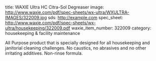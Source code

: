 title: WAXIE Ultra HC Citra-Sol Degreaser
image: http://www.waxie.com/pdf/spec-sheets/wx-ultra/WXULTRA-IMAGES/322009.jpg
sds: http://example.com
spec_sheet: http://www.waxie.com/pdf/spec-sheets/wx-ultra/housekeeping/322009.pdf
waxie_item_number: 322009
category: housekeeping & facility maintenance

All Purpose product that is specially designed for all housekeeping and janitorial cleaning challenges. No caustics, no abrasives and no other irritating additives. Non-rinse formula.
